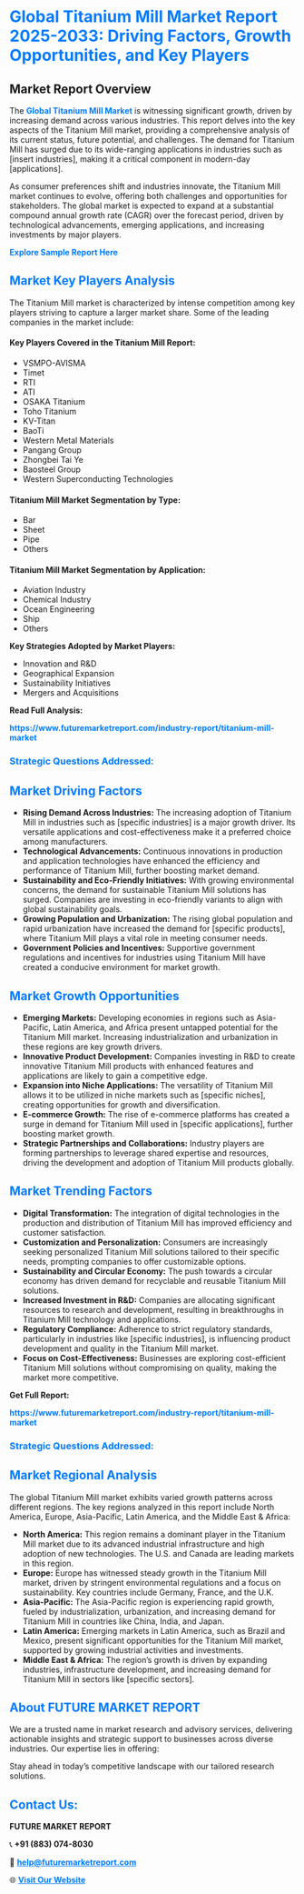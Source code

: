 <h1 style="color: #007BFF;">Global Titanium Mill Market Report 2025-2033: Driving Factors, Growth Opportunities, and Key Players</h1>

<section id="overview">
<h2>Market Report Overview</h2>
<p>The <a href="https://www.futuremarketreport.com/industry-report/titanium-mill-market" style="color: #007BFF; text-decoration: none;"><strong>Global Titanium Mill Market</strong></a> is witnessing significant growth, driven by increasing demand across various industries. This report delves into the key aspects of the Titanium Mill market, providing a comprehensive analysis of its current status, future potential, and challenges. The demand for Titanium Mill has surged due to its wide-ranging applications in industries such as [insert industries], making it a critical component in modern-day [applications].</p>
<p>As consumer preferences shift and industries innovate, the Titanium Mill market continues to evolve, offering both challenges and opportunities for stakeholders. The global market is expected to expand at a substantial compound annual growth rate (CAGR) over the forecast period, driven by technological advancements, emerging applications, and increasing investments by major players.</p>
</section>

<section id="overview">
<p><a href="https://www.futuremarketreport.com/request-sample/reportId=110077" style="color: #007BFF; text-decoration: none;"><strong>Explore Sample Report Here</strong></a></p>
</section>

<section id="key-players">
<h2 style="color: #007BFF;">Market Key Players Analysis</h2>
<p>The Titanium Mill market is characterized by intense competition among key players striving to capture a larger market share. Some of the leading companies in the market include:</p>
<h4>Key Players Covered in the Titanium Mill Report:</h4>
<ul><li>VSMPO-AVISMA</li><li>Timet</li><li>RTI</li><li>ATI</li><li>OSAKA Titanium</li><li>Toho Titanium</li><li>KV-Titan</li><li>BaoTi</li><li>Western Metal Materials</li><li>Pangang Group</li><li>Zhongbei Tai Ye</li><li>Baosteel Group</li><li>Western Superconducting Technologies</li></ul>
<h4>Titanium Mill Market Segmentation by Type:</h4>
<ul><li>Bar</li><li>Sheet</li><li>Pipe</li><li>Others</li></ul>

<h4>Titanium Mill Market Segmentation by Application:</h4>
<ul><li>Aviation Industry</li><li>Chemical Industry</li><li>Ocean Engineering</li><li>Ship</li><li>Others</li></ul>
<p><strong>Key Strategies Adopted by Market Players:</strong></p>
<ul>
<li>Innovation and R&D</li>
<li>Geographical Expansion</li>
<li>Sustainability Initiatives</li>
<li>Mergers and Acquisitions</li>
</ul>
</section>

<section>
<p><strong>Read Full Analysis: </strong></p><a href="https://www.futuremarketreport.com/industry-report/titanium-mill-market" style="color: #007BFF; text-decoration: none;"><strong>https://www.futuremarketreport.com/industry-report/titanium-mill-market</strong></a>
<h3 style="color: #007BFF;">Strategic Questions Addressed:</h3>
</section>

<section id="driving-factors">
<h2 style="color: #007BFF;">Market Driving Factors</h2>
<ul>
<li><strong>Rising Demand Across Industries:</strong> The increasing adoption of Titanium Mill in industries such as [specific industries] is a major growth driver. Its versatile applications and cost-effectiveness make it a preferred choice among manufacturers.</li>
<li><strong>Technological Advancements:</strong> Continuous innovations in production and application technologies have enhanced the efficiency and performance of Titanium Mill, further boosting market demand.</li>
<li><strong>Sustainability and Eco-Friendly Initiatives:</strong> With growing environmental concerns, the demand for sustainable Titanium Mill solutions has surged. Companies are investing in eco-friendly variants to align with global sustainability goals.</li>
<li><strong>Growing Population and Urbanization:</strong> The rising global population and rapid urbanization have increased the demand for [specific products], where Titanium Mill plays a vital role in meeting consumer needs.</li>
<li><strong>Government Policies and Incentives:</strong> Supportive government regulations and incentives for industries using Titanium Mill have created a conducive environment for market growth.</li>
</ul>
</section>

<section id="growth-opportunities">
<h2 style="color: #007BFF;">Market Growth Opportunities</h2>
<ul>
<li><strong>Emerging Markets:</strong> Developing economies in regions such as Asia-Pacific, Latin America, and Africa present untapped potential for the Titanium Mill market. Increasing industrialization and urbanization in these regions are key growth drivers.</li>
<li><strong>Innovative Product Development:</strong> Companies investing in R&D to create innovative Titanium Mill products with enhanced features and applications are likely to gain a competitive edge.</li>
<li><strong>Expansion into Niche Applications:</strong> The versatility of Titanium Mill allows it to be utilized in niche markets such as [specific niches], creating opportunities for growth and diversification.</li>
<li><strong>E-commerce Growth:</strong> The rise of e-commerce platforms has created a surge in demand for Titanium Mill used in [specific applications], further boosting market growth.</li>
<li><strong>Strategic Partnerships and Collaborations:</strong> Industry players are forming partnerships to leverage shared expertise and resources, driving the development and adoption of Titanium Mill products globally.</li>
</ul>
</section>

<section id="trending-factors">
<h2 style="color: #007BFF;">Market Trending Factors</h2>
<ul>
<li><strong>Digital Transformation:</strong> The integration of digital technologies in the production and distribution of Titanium Mill has improved efficiency and customer satisfaction.</li>
<li><strong>Customization and Personalization:</strong> Consumers are increasingly seeking personalized Titanium Mill solutions tailored to their specific needs, prompting companies to offer customizable options.</li>
<li><strong>Sustainability and Circular Economy:</strong> The push towards a circular economy has driven demand for recyclable and reusable Titanium Mill solutions.</li>
<li><strong>Increased Investment in R&D:</strong> Companies are allocating significant resources to research and development, resulting in breakthroughs in Titanium Mill technology and applications.</li>
<li><strong>Regulatory Compliance:</strong> Adherence to strict regulatory standards, particularly in industries like [specific industries], is influencing product development and quality in the Titanium Mill market.</li>
<li><strong>Focus on Cost-Effectiveness:</strong> Businesses are exploring cost-efficient Titanium Mill solutions without compromising on quality, making the market more competitive.</li>
</ul>
</section>

<section>
<p><strong>Get Full Report: </strong></p><a href="https://www.futuremarketreport.com/industry-report/titanium-mill-market" style="color: #007BFF; text-decoration: none;"><strong>https://www.futuremarketreport.com/industry-report/titanium-mill-market</strong></a>
<h3 style="color: #007BFF;">Strategic Questions Addressed:</h3>
</section>


<section id="regional-analysis">
<h2 style="color: #007BFF;">Market Regional Analysis</h2>
<p>The global Titanium Mill market exhibits varied growth patterns across different regions. The key regions analyzed in this report include North America, Europe, Asia-Pacific, Latin America, and the Middle East & Africa:</p>
<ul>
<li><strong>North America:</strong> This region remains a dominant player in the Titanium Mill market due to its advanced industrial infrastructure and high adoption of new technologies. The U.S. and Canada are leading markets in this region.</li>
<li><strong>Europe:</strong> Europe has witnessed steady growth in the Titanium Mill market, driven by stringent environmental regulations and a focus on sustainability. Key countries include Germany, France, and the U.K.</li>
<li><strong>Asia-Pacific:</strong> The Asia-Pacific region is experiencing rapid growth, fueled by industrialization, urbanization, and increasing demand for Titanium Mill in countries like China, India, and Japan.</li>
<li><strong>Latin America:</strong> Emerging markets in Latin America, such as Brazil and Mexico, present significant opportunities for the Titanium Mill market, supported by growing industrial activities and investments.</li>
<li><strong>Middle East & Africa:</strong> The region’s growth is driven by expanding industries, infrastructure development, and increasing demand for Titanium Mill in sectors like [specific sectors].</li>
</ul>
</section>

<footer>
<h2 style="color: #007BFF;">About FUTURE MARKET REPORT</h2>
<p>We are a trusted name in market research and advisory services, delivering actionable insights and strategic support to businesses across diverse industries. Our expertise lies in offering:</p>

<p>Stay ahead in today’s competitive landscape with our tailored research solutions.</p>

<h2 style="color: #007BFF;">Contact Us:</h2>
<p><strong>FUTURE MARKET REPORT</strong></p>
<p>📞 <strong>+91 (883) 074-8030</strong></p>
<p>📧 <strong><a href="mailto:help@futuremarketreport.com" style="color: #007BFF;">help@futuremarketreport.com</a></strong></p>
<p>🌐 <strong><a href="https://www.futuremarketreport.com/" style="color: #007BFF;">Visit Our Website</a></strong></p>
</footer>
